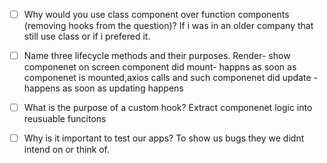 - [ ] Why would you use class component over function components (removing hooks from the question)?
 If i was in an older company that still use class or if i prefered it.


- [ ] Name three lifecycle methods and their purposes.
Render- show componenet on screen
component did mount- happns as soon as componenet is mounted,axios calls and such
componenet did update - happens as soon as updating happens


- [ ] What is the purpose of a custom hook?
Extract componenet logic into reusuable funcitons


- [ ] Why is it important to test our apps?
To show us bugs they we didnt intend on or think of.